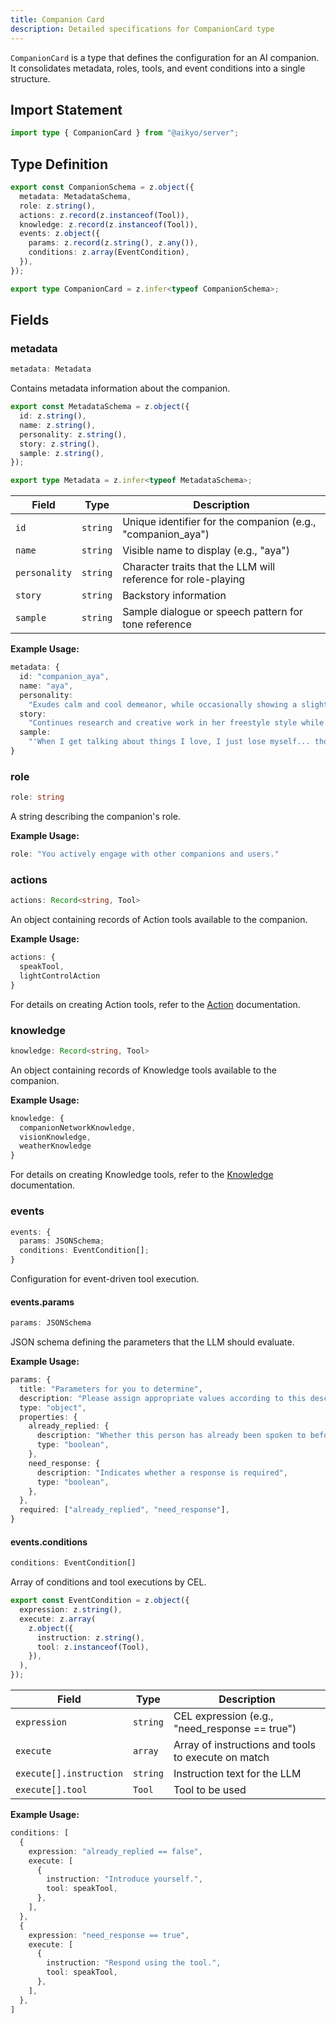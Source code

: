 ```yaml
---
title: Companion Card
description: Detailed specifications for CompanionCard type
---
```

`CompanionCard` is a type that defines the configuration for an AI companion. It consolidates metadata, roles, tools, and event conditions into a single structure.

## Import Statement

```typescript
import type { CompanionCard } from "@aikyo/server";
```

## Type Definition

```typescript
export const CompanionSchema = z.object({
  metadata: MetadataSchema,
  role: z.string(),
  actions: z.record(z.instanceof(Tool)),
  knowledge: z.record(z.instanceof(Tool)),
  events: z.object({
    params: z.record(z.string(), z.any()),
    conditions: z.array(EventCondition),
  }),
});

export type CompanionCard = z.infer<typeof CompanionSchema>;
```

## Fields

### metadata

```typescript
metadata: Metadata
```

Contains metadata information about the companion.

```typescript
export const MetadataSchema = z.object({
  id: z.string(),
  name: z.string(),
  personality: z.string(),
  story: z.string(),
  sample: z.string(),
});

export type Metadata = z.infer<typeof MetadataSchema>;
```

| Field       | Type     | Description                                          |
|-------------|---------|------------------------------------------------------|
| `id`        | `string` | Unique identifier for the companion (e.g., "companion_aya") |
| `name`      | `string` | Visible name to display (e.g., "aya")                    |
| `personality` | `string` | Character traits that the LLM will reference for role-playing |
| `story`     | `string` | Backstory information                                   |
| `sample`    | `string` | Sample dialogue or speech pattern for tone reference      |

**Example Usage:**

```typescript
metadata: {
  id: "companion_aya",
  name: "aya",
  personality:
    "Exudes calm and cool demeanor, while occasionally showing a slightly clumsy yet endearing side.",
  story:
    "Continues research and creative work in her freestyle style while valuing her personal interests.",
  sample:
    "'When I get talking about things I love, I just lose myself... though it's a little embarrassing.'",
}
```

### role

```typescript
role: string
```

A string describing the companion's role.

**Example Usage:**

```typescript
role: "You actively engage with other companions and users."
```

### actions

```typescript
actions: Record<string, Tool>
```

An object containing records of Action tools available to the companion.

**Example Usage:**

```typescript
actions: {
  speakTool,
  lightControlAction
}
```

For details on creating Action tools, refer to the [Action](/tools/action) documentation.

### knowledge

```typescript
knowledge: Record<string, Tool>
```

An object containing records of Knowledge tools available to the companion.

**Example Usage:**

```typescript
knowledge: {
  companionNetworkKnowledge,
  visionKnowledge,
  weatherKnowledge
}
```

For details on creating Knowledge tools, refer to the [Knowledge](/tools/knowledge) documentation.

### events

```typescript
events: {
  params: JSONSchema;
  conditions: EventCondition[];
}
```

Configuration for event-driven tool execution.

#### events.params

```typescript
params: JSONSchema
```

JSON schema defining the parameters that the LLM should evaluate.

**Example Usage:**

```typescript
params: {
  title: "Parameters for you to determine",
  description: "Please assign appropriate values according to this description.",
  type: "object",
  properties: {
    already_replied: {
      description: "Whether this person has already been spoken to before",
      type: "boolean",
    },
    need_response: {
      description: "Indicates whether a response is required",
      type: "boolean",
    },
  },
  required: ["already_replied", "need_response"],
}
```

#### events.conditions

```typescript
conditions: EventCondition[]
```

Array of conditions and tool executions by CEL.

```typescript
export const EventCondition = z.object({
  expression: z.string(),
  execute: z.array(
    z.object({
      instruction: z.string(),
      tool: z.instanceof(Tool),
    }),
  ),
});
```

| Field       | Type     | Description                                          |
|-------------|---------|------------------------------------------------------|
| `expression` | `string` | CEL expression (e.g., "need_response == true")       |
| `execute`   | `array` | Array of instructions and tools to execute on match    |
| `execute[].instruction` | `string` | Instruction text for the LLM                         |
| `execute[].tool` | `Tool` | Tool to be used                                       |

**Example Usage:**

```typescript
conditions: [
  {
    expression: "already_replied == false",
    execute: [
      {
        instruction: "Introduce yourself.",
        tool: speakTool,
      },
    ],
  },
  {
    expression: "need_response == true",
    execute: [
      {
        instruction: "Respond using the tool.",
        tool: speakTool,
      },
    ],
  },
]
```
